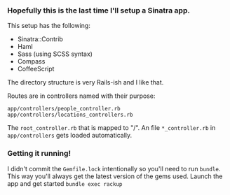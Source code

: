 ### Hopefully this is the last time I'll setup a Sinatra app.

This setup has the following:

* Sinatra::Contrib
* Haml
* Sass (using SCSS syntax)
* Compass
* CoffeeScript

The directory structure is very Rails-ish and I like that.

Routes are in controllers named with their purpose:

    app/controllers/people_controller.rb
    app/controllers/locations_controllers.rb

The `root_controller.rb` that is mapped to "/". An file `*_controller.rb`
in `app/controllers` gets loaded automatically.

### Getting it running!

I didn't commit the `Gemfile.lock` intentionally so you'll need to run
`bundle`. This way you'll always get the latest version of the gems
used. Launch the app and get started `bundle exec rackup`
